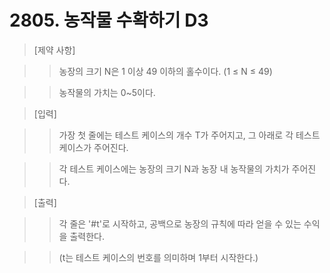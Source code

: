 # 2805. 농작물 수확하기 D3

> [제약 사항]

>> 농장의 크기 N은 1 이상 49 이하의 홀수이다. (1 ≤ N ≤ 49)

>> 농작물의 가치는 0~5이다.


> [입력]

>> 가장 첫 줄에는 테스트 케이스의 개수 T가 주어지고, 그 아래로 각 테스트 케이스가 주어진다.

>> 각 테스트 케이스에는 농장의 크기 N과 농장 내 농작물의 가치가 주어진다.


> [출력]

>> 각 줄은 '#t'로 시작하고, 공백으로 농장의 규칙에 따라 얻을 수 있는 수익을 출력한다.

>> (t는 테스트 케이스의 번호를 의미하며 1부터 시작한다.)